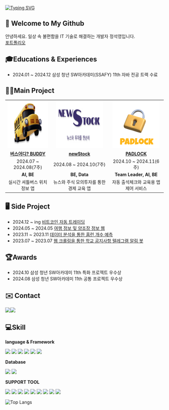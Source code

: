[![Typing SVG](https://readme-typing-svg.demolab.com?font=Alkatra&weight=500&size=45&duration=7000&pause=3&color=FF7F00&center=false&vCenter=false&repeat=true&width=1000&height=100&lines=Hello+World🌏+I'm+Seokyeong😁)](https://git.io/typing-svg)

## 👋 Welcome to My Github
안녕하세요. 일상 속 불편함을 IT 기술로 해결하는 개발자 정석영입니다.
<br>[포트폴리오](https://www.miricanvas.com/v/14cd09c)

## 🎓Educations & Experiences
- 2024.01 ~ 2024.12 삼성 청년 SW아카데미(SSAFY) 11th 자바 전공 트랙 수료

## 👨‍💻Main Project
<table align="center" style="table-layout: fixed; width: 100%; border-collapse: collapse;">
    <tr>
        <td align="center"><img src="assets/buddy_logo.png" alt="버스어디? BUDDY title="버스어디? BUDDY" style="width: 150px; height: 150px;"></td>
        <td align="center"><img src="assets/newstock_logo.png" alt="newStock" title="newStock" style="width: 150px; height: 150px;"></td>
        <td align="center"><img src="assets/padlock_logo.png" alt="PADLOCK" title="PADLOCK" style="width: 150px; height: 150px;"></td>
    </tr>
    <tr>
       <td align="center"><b><a href="https://github.com/whereIsTheBusBUDDY/BUDDY">버스어디? BUDDY</a></b></td>
            <td align="center"><b><a href="https://github.com/newsAndStock/newStock">newStock</a></b></td>
            <td align="center"><b><a href="https://github.com/LockthePad/PADLOCK">PADLOCK</a></b></td>
    </tr>
    <tr>
        <td align="center">2024.07 ~ 2024.08(7주)</td>
        <td align="center">2024.08 ~ 2024.10(7주)</td>
        <td align="center">2024.10 ~ 2024.11(6주)</td>
    </tr>
    <tr>
        <td align="center"><b>AI, BE</b></td>
        <td align="center"><b>BE, Data</b></td>
        <td align="center"><b>Team Leader, AI, BE</b></td>
    </tr>
    <tr>
        <td align="center">실시간 셔틀버스 위치 정보 앱</td>
        <td align="center">뉴스와 주식 모의투자를 통한 경제 교육 앱</td>
        <td align="center">자동 출석체크와 교육용 앱 제어 서비스</td>
    </tr>
</table>

## 🖥️ Side Project
- 2024.12 ~ ing [비트코인 자동 트레이딩](https://github.com/aswe0409/coin_auto_trading)
- 2024.05 ~ 2024.05 [여행 정보 및 양조장 정보 웹](https://github.com/aswe0409/trip_site)
- 2023.11 ~ 2023.11 [데이터 분석을 통한 홈런 개수 예측](https://github.com/aswe0409/2024_Honerun_Predict)
- 2023.07 ~ 2023.07 [웹 크롤링을 통한 학교 공지사항 텔레그램 알림 봇](https://github.com/aswe0409/Telegram_Notice_Bot)

## 🏆Awards
- 2024.10 삼성 청년 SW아카데미 11th 특화 프로젝트 우수상 
- 2024.08 삼성 청년 SW아카데미 11th 공통 프로젝트 우수상

## ✉️ Contact 
<div style="display:flex; flex-direction:row;">
    <a href="mailto:aswe0409@naver.com">
        <img src="https://img.shields.io/badge/Naver-037C5A?style=flat-square&logo=Naver&logoColor=white"> 
    </a>
      <a href="mailto:aswe0409@gmail.com">
        <img src="https://img.shields.io/badge/Gmail-EA4335?style=flat-square&logo=Gmail&logoColor=white"> 
    </a>
</div>

##  💻Skill
**language & Framework**

<img src="https://img.shields.io/badge/springboot-6DB33F?style=for-the-badge&logo=springboot&logoColor=white"> <img src="https://img.shields.io/badge/JAVA-007396?style=for-the-badge&logo=OpenJDK&logoColor=white"> <img src="https://img.shields.io/badge/JPA%20(Hibernate)-00485B?style=for-the-badge&logo=Hibernate&logoColor=white">
<img src="https://img.shields.io/badge/python-3776AB?style=for-the-badge&logo=python&logoColor=white"> <img src="https://img.shields.io/badge/fastapi-009688?style=for-the-badge&logo=fastapi&logoColor=white"> <img src="https://img.shields.io/badge/pytorch-EE4C2C?style=for-the-badge&logo=pytorch&logoColor=white">

**Database**

  <img src="https://img.shields.io/badge/mysql-4479A1?style=for-the-badge&logo=mysql&logoColor=white"> <img src="https://img.shields.io/badge/Apache%20Spark-FDEE21?style=for-the-badge&logo=mysql&logoColor=white">
  
**SUPPORT TOOL**

<img src="https://img.shields.io/badge/git-F05032?style=for-the-badge&logo=git&logoColor=white"> <img src="https://img.shields.io/badge/postman-FF6C37?style=for-the-badge&logo=postman&logoColor=white"> <img src="https://img.shields.io/badge/jira-0052CC?style=for-the-badge&logo=jira&logoColor=white"> <img src="https://img.shields.io/badge/notion-000000?style=for-the-badge&logo=notion&logoColor=white"> <img src="https://img.shields.io/badge/intellij%20idea-000000?style=for-the-badge&logo=intellij-idea&logoColor=white"> <img src="https://img.shields.io/badge/visual%20studio%20code-007ACC?style=for-the-badge&logo=visual-studio-code&logoColor=white"> <img src="https://img.shields.io/badge/jupyter-F37626?style=for-the-badge&logo=jupyter&logoColor=white"> <img src="https://img.shields.io/badge/mattermost-0058CC?style=for-the-badge&logo=mattermost&logoColor=white"> <img src="https://img.shields.io/badge/swagger-85EA2D?style=for-the-badge&logo=swagger&logoColor=white">

![Top Langs](https://github-readme-stats.vercel.app/api/top-langs/?username=aswe0409&layout=compact&bg_color=31,f7cac9,92a8d1&title_color=fff&text_color=fff)
